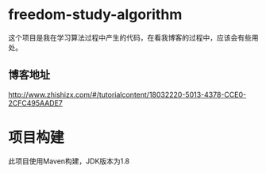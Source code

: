 # freedom-study-algorithm
这个项目是我在学习算法过程中产生的代码，在看我博客的过程中，应该会有些用处。

## 博客地址
http://www.zhishizx.com/#/tutorialcontent/18032220-5013-4378-CCE0-2CFC495AADE7

# 项目构建
此项目使用Maven构建，JDK版本为1.8